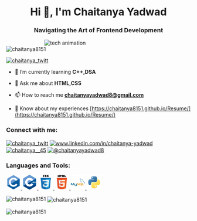 <h1 align="center">Hi 👋, I'm Chaitanya Yadwad</h1>
<h3 align="center">Navigating the Art of Frontend Development</h3>
<img align="right" alt="tech animation" width="400" src="https://media.tenor.com/NOYF3f82b_gAAAAC/programmer.gif"

<p align="left"> <img src="https://komarev.com/ghpvc/?username=chaitanya8151&label=Profile%20views&color=0e75b6&style=flat" alt="chaitanya8151" /> </p>

<p align="left"> <a href="https://twitter.com/chaitanya_twitt" target="blank"><img src="https://img.shields.io/twitter/follow/chaitanya_twitt?logo=twitter&style=for-the-badge" alt="chaitanya_twitt" /></a> </p>

- 🌱 I’m currently learning **C++,DSA**

- 💬 Ask me about **HTML,CSS**

- 📫 How to reach me **chaitanyayadwad8@gmail.com**

- 📄 Know about my experiences [https://chaitanya8151.github.io/Resume/](https://chaitanya8151.github.io/Resume/)

<h3 align="left">Connect with me:</h3>
<p align="left">
<a href="https://twitter.com/chaitanya_twitt" target="blank"><img align="center" src="https://raw.githubusercontent.com/rahuldkjain/github-profile-readme-generator/master/src/images/icons/Social/twitter.svg" alt="chaitanya_twitt" height="30" width="40" /></a>
<a href="https://linkedin.com/in/www.linkedin.com/in/chaitanya-yadwad" target="blank"><img align="center" src="https://raw.githubusercontent.com/rahuldkjain/github-profile-readme-generator/master/src/images/icons/Social/linked-in-alt.svg" alt="www.linkedin.com/in/chaitanya-yadwad" height="30" width="40" /></a>
<a href="https://instagram.com/chaitanya__45" target="blank"><img align="center" src="https://raw.githubusercontent.com/rahuldkjain/github-profile-readme-generator/master/src/images/icons/Social/instagram.svg" alt="chaitanya__45" height="30" width="40" /></a>
<a href="https://www.hackerrank.com/@chaitanyayadwad8" target="blank"><img align="center" src="https://raw.githubusercontent.com/rahuldkjain/github-profile-readme-generator/master/src/images/icons/Social/hackerrank.svg" alt="@chaitanyayadwad8" height="30" width="40" /></a>
</p>

<h3 align="left">Languages and Tools:</h3>
<p align="left"> <a href="https://www.cprogramming.com/" target="_blank" rel="noreferrer"> <img src="https://raw.githubusercontent.com/devicons/devicon/master/icons/c/c-original.svg" alt="c" width="40" height="40"/> </a> <a href="https://www.w3schools.com/cpp/" target="_blank" rel="noreferrer"> <img src="https://raw.githubusercontent.com/devicons/devicon/master/icons/cplusplus/cplusplus-original.svg" alt="cplusplus" width="40" height="40"/> </a> <a href="https://www.w3schools.com/css/" target="_blank" rel="noreferrer"> <img src="https://raw.githubusercontent.com/devicons/devicon/master/icons/css3/css3-original-wordmark.svg" alt="css3" width="40" height="40"/> </a> <a href="https://www.w3.org/html/" target="_blank" rel="noreferrer"> <img src="https://raw.githubusercontent.com/devicons/devicon/master/icons/html5/html5-original-wordmark.svg" alt="html5" width="40" height="40"/> </a> <a href="https://www.mysql.com/" target="_blank" rel="noreferrer"> <img src="https://raw.githubusercontent.com/devicons/devicon/master/icons/mysql/mysql-original-wordmark.svg" alt="mysql" width="40" height="40"/> </a> <a href="https://www.python.org" target="_blank" rel="noreferrer"> <img src="https://raw.githubusercontent.com/devicons/devicon/master/icons/python/python-original.svg" alt="python" width="40" height="40"/> </a> </p>

<p><img align="left" src="https://github-readme-stats.vercel.app/api/top-langs?username=chaitanya8151&show_icons=true&locale=en&layout=compact" alt="chaitanya8151" /></p>

<p>&nbsp;<img align="center" src="https://github-readme-stats.vercel.app/api?username=chaitanya8151&show_icons=true&locale=en" alt="chaitanya8151" /></p>

<p><img align="center" src="https://github-readme-streak-stats.herokuapp.com/?user=chaitanya8151&" alt="chaitanya8151" /></p>
